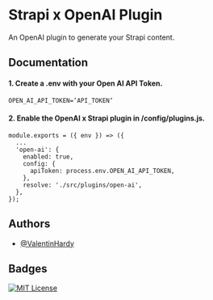 
# Strapi x OpenAI Plugin

An OpenAI plugin to generate your Strapi content.

## Documentation

#### 1. Create a .env with your Open AI API Token. 
```
OPEN_AI_API_TOKEN=‘API_TOKEN‘
```

#### 2. Enable the OpenAI x Strapi plugin in /config/plugins.js. 
```
module.exports = ({ env }) => ({
  ...
  'open-ai': {
    enabled: true,
    config: {
      apiToken: process.env.OPEN_AI_API_TOKEN,
    },
    resolve: './src/plugins/open-ai',
  },
});
```

## Authors

- [@ValentinHardy](https://www.github.com/viesurvous)


## Badges


[![MIT License](https://img.shields.io/badge/License-MIT-green.svg)](https://choosealicense.com/licenses/mit/)


